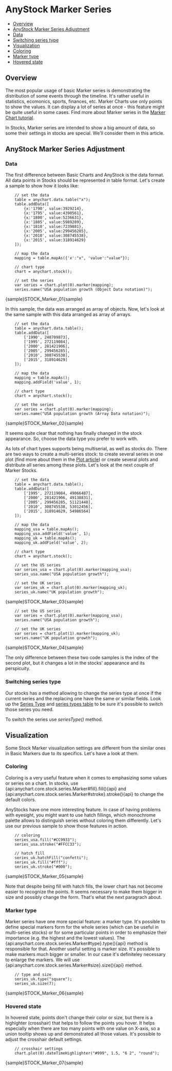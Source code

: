 # AnyStock Marker Series

* [Overview](#overview)
* [AnyStock Marker Series Adjustment](#anystock_marker_series_adjustment)
 * [Data](#data)
 * [Switching series type](#switching_series_type)
* [Visualization](#visualization)
 * [Coloring](#coloring)
 * [Marker type](#marker_type)
 * [Hovered state](#hovered_state)

## Overview

The most popular usage of basic Marker series is demonstrating the distribution of some events through the timeline. It's rather useful in statistics, ecomonics, sports, finances, etc. Marker Charts use only points to show the values. It can display a lot of series at once - this feature might be quite useful in some cases. Find more about Marker series in the [Marker Chart tutorial](../../Basic_Charts_Types/Marker_Chart).

In Stocks, Marker series are intended to show a big amount of data, so some their settings in stocks are special. We'll consider them in this article.

## AnyStock Marker Series Adjustment

### Data

The first difference between Basic Charts and AnyStock is the data format. All data points in Stocks should be represented in table format. Let's create a sample to show how it looks like: 

```
	// set the data
	table = anychart.data.table("x");
	table.addData([
        {x:'1790', value:3929214},
        {x:'1795', value:4390561},
        {x:'1800', value:5236631},
        {x:'1805', value:5989289},
        {x:'1810', value:7239881},
        {x:'2005', value:299456285},
        {x:'2010', value:308745538},
        {x:'2015', value:318914629}
	]);
  
	// map the data
	mapping = table.mapAs({'x':"x", 'value':"value"});

	// chart type
	chart = anychart.stock();

	// set the series
	var series = chart.plot(0).marker(mapping);
    series.name("USA population growth (Object Data notation)");
```

{sample}STOCK\_Marker\_01{sample}

In this sample, the data was arranged as array of objects. Now, let's look at the same sample with this data arranged as array of arrays.

```
	// set the data
	table = anychart.data.table();
	table.addData([
        ['1990', 248709873],
        ['1995', 272119084],
        ['2000', 281421906],
        ['2005', 299456285],
        ['2010', 308745538],
        ['2015', 318914629]
	]);
  
	// map the data
	mapping = table.mapAs();
	mapping.addField('value', 1);

	// chart type
	chart = anychart.stock();

 	// set the series
	var series = chart.plot(0).marker(mapping);
    series.name("USA population growth (Array Data notation)");
```

{sample}STOCK\_Marker\_02{sample}

It seems quite clear that nothing has finally changed in the stock appearance. So, choose the data type you prefer to work with.

As lots of chart types supports being multiserial, as well as stocks do. There are two ways to create a multi-series stock: to create several series in one plot (find more about them in the [Plot article](../Chart_Plots)) or create several plots and distribute all series among these plots. Let's look at the next couple of Marker Stocks. 

```
	// set the data
	table = anychart.data.table();
	table.addData([
        ['1995', 272119084, 49066487],
        ['2000', 281421906, 49138831],
        ['2005', 299456285, 51121448],
        ['2010', 308745538, 53012456],
        ['2015', 318914629, 54986564]
	]);
  
	// map the data
	mapping_usa = table.mapAs();
	mapping_usa.addField('value', 1);
	mapping_uk = table.mapAs();
	mapping_uk.addField('value', 2);

	// chart type
	chart = anychart.stock();

	// set the US series
	var series_usa = chart.plot(0).marker(mapping_usa);
    series_usa.name("USA population growth");

	// set the UK series
	var series_uk = chart.plot(0).marker(mapping_uk);
    series_uk.name("UK population growth");
```

{sample}STOCK\_Marker\_03{sample}

```
	// set the US series
    var series = chart.plot(0).marker(mapping_usa);
    series.name("USA population growth");

    // set the UK series
    var series = chart.plot(1).marker(mapping_uk);
    series.name("UK population growth");
```

{sample}STOCK\_Marker\_04{sample}

The only difference between these two code samples is the index of the second plot, but it changes a lot in the stocks' appearance and its perspicuity. 

### Switching series type

Our stocks has a method allowing to change the series type at once if the current series and the replacing one have the same or similar fields. Look up the [Series Type](Series_Type) and [series types table](Supported_Series#list_of_supported_series) to be sure it's possible to switch those series you need.

To switch the series use *seriesType()* method.


## Visualization

Some Stock Marker visualization settings are different from the similar ones in Basic Markers due to its specifics. Let's have a look at them.

### Coloring

Coloring is a very useful feature when it comes to emphasizing some values or series on a chart. In stocks, use {api:anychart.core.stock.series.Marker#fill}.fill(){api} and {api:anychart.core.stock.series.Marker#stroke}.stroke(){api} to change the default colors. 

AnyStocks have one more interesting feature. In case of having problems with eyesight, you might want to use hatch fillings, which monochrome palette allows to distinguish series without coloring them differently. Let's use our previous sample to show those features in action.

```
	// coloring
    series_usa.fill("#CC9933");
    series_usa.stroke("#FFCC33");

    // hatch fill
    series_uk.hatchFill("confetti");
    series_uk.fill("#fff");
    series_uk.stroke("#000");
```

{sample}STOCK\_Marker\_05{sample}

Note that despite being fill with hatch fills, the lower chart has not become easier to recognize the points. It seems necessary to make them bigger in size and possibly change the form. That's what the next paragrach about.


### Marker type 

Marker series have one more special feature: a marker type. It's possible to define special markers form for the whole series (which can be useful in multi-series stocks) or for some particular points in order to emphasize their importance (e.g. the highest and the lowest values). The {api:anychart.core.stock.series.Marker#type}.type(){api} method is responsible for that.
Another useful setting is marker size. It's possible to make markers much bigger or smaller. In our case it's definiteley necessary to enlarge the markers. We will use {api:anychart.core.stock.series.Marker#size}.size(){api} method.

```
	// type and size
    series_uk.type("square");
    series_uk.size(7);
```

{sample}STOCK\_Marker\_06{sample}

### Hovered state

In hovered state, points don't change their color or size, but there is a highlghter (crosshair) that helps to follow the points you hover. It helps especially when there are too many points with one value on X-axis, so a union tooltip shows up and demonstrated all those values. It's possible to adjust the crosshair default settings.

```
	// crosshair settings
    chart.plot(0).dateTimeHighlighter("#999", 1.5, "6 2", "round");
```

{sample}STOCK\_Marker\_07{sample}